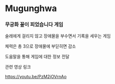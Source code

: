 # Mugunghwa

### 무궁화 꽆이 피었습니다 게임

술레에게 걸리지 않고 장애물을 부수면서 기록을 세우는 게임

체력은 총 3으로 장애물에 부딛히면 감소

도움말을 통해 게임에 대한 정보 전달


관련 영상 링크

https://youtu.be/PzM2jOVrnAo
